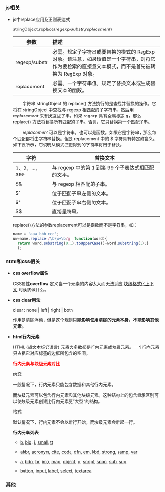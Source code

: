 ### js相关

- js中replace应用及正则表达式
  
  stringObject.replace(*regexp/substr*,*replacement*)
  
  | 参数            | 描述                                                                               |
  | ------------- |:-------------------------------------------------------------------------------- |
  | regexp/substr | 必需。规定子字符串或要替换的模式的 RegExp 对象。请注意，如果该值是一个字符串，则将它作为要检索的直接量文本模式，而不是首先被转换为 RegExp 对象。 |
  | replacement   | 必需。一个字符串值。规定了替换文本或生成替换文本的函数。                                                     |
  
          字符串 stringObject 的 replace() 方法执行的是查找并替换的操作。它将在 stringObject 中查找与 regexp 相匹配的子字符串，然后用 *replacement* 来替换这些子串。如果 regexp 具有全局标志 g，那么 replace() 方法将替换所有匹配的子串。否则，它只替换第一个匹配子串。
  
          *replacement* 可以是字符串，也可以是函数。如果它是字符串，那么每个匹配都将由字符串替换。但是 replacement 中的 $ 字符具有特定的含义。如下表所示，它说明从模式匹配得到的字符串将用于替换。
  
  | 字符            | 替换文本                              |
  | ------------- | --------------------------------- |
  | $1、$2、...、$99 | 与 regexp 中的第 1 到第 99 个子表达式相匹配的文本。 |
  | $&            | 与 regexp 相匹配的子串。                  |
  | $`            | 位于匹配子串左侧的文本。                      |
  | $'            | 位于匹配子串右侧的文本。                      |
  | $$            | 直接量符号。                            |
  
  replace()方法的参数replacement可以是函数而不是字符串，如：
  
  ```javascript
  name = 'aaa bbb ccc';
  uw=name.replace(/\b\w+\b/g, function(word){
    return word.substring(0,1).toUpperCase()+word.substring(1);}
    );
  ```

### html和css相关

- **css overflow属性**
  
  CSS属性**overflow** 定义当一个元素的内容太大而无法适应 [块级格式化上下文](https://developer.mozilla.org/zh-CN/docs/CSS/block_formatting_context) 时候该做什么。

- **css clear用法**
  
  clear : none | left | right | both
  
  作用是清除浮动，但是这个规则只**能影响使用清除的元素本身，不能影响其他元素。** 

- **html行内元素**
  
  HTML (超文本标记语言) 元素大多数都是行内元素或[块级元素](https://developer.mozilla.org/zh-CN/docs/Web/HTML/Block-level_elements)。一个行内元素只占据它对应标签的边框所包含的空间。
  
  <span style="color: red">**行内元素与块级元素对比**</span>
  
  内容
  
  一般情况下，行内元素只能包含数据和其他行内元素。
  
  而块级元素可以包含行内元素和其他块级元素。这种结构上的包含继承区别可以使块级元素创建比行内元素更”大型“的结构。
  
  格式
  
  默认情况下，行内元素不会以新行开始，而块级元素会新起一行。
  
  **行内元素列表**
  
  - [b](https://developer.mozilla.org/zh-CN/docs/Web/HTML/Element/b "zh-CN/HTML/Element/b"), [big](https://developer.mozilla.org/zh-CN/docs/Web/HTML/Element/big "zh-CN/HTML/Element/big"), [i](https://developer.mozilla.org/zh-CN/docs/Web/HTML/Element/i), [small](https://developer.mozilla.org/zh-CN/docs/Web/HTML/Element/small "zh-CN/HTML/Element/small"), [tt](https://developer.mozilla.org/zh-CN/docs/Web/HTML/Element/tt "zh-CN/HTML/Element/tt")
  
  - [abbr](https://developer.mozilla.org/zh-CN/docs/Web/HTML/Element/abbr "zh-CN/HTML/Element/abbr"), [acronym](https://developer.mozilla.org/zh-CN/docs/Web/HTML/Element/acronym "zh-CN/HTML/Element/acronym"), [cite](https://developer.mozilla.org/zh-CN/docs/Web/HTML/Element/cite "zh-CN/HTML/Element/cite"), [code](https://developer.mozilla.org/zh-CN/HTML/Element/code "zh-CN/HTML/Element/code"), [dfn](https://developer.mozilla.org/zh-CN/docs/Web/HTML/Element/dfn "zh-CN/HTML/Element/dfn"), [em](https://developer.mozilla.org/zh-CN/docs/Web/HTML/Element/em "zh-CN/HTML/Element/em"), [kbd](https://developer.mozilla.org/zh-CN/docs/Web/HTML/Element/kbd "zh-CN/HTML/Element/kbd"), [strong](https://developer.mozilla.org/zh-CN/docs/Web/HTML/Element/strong "zh-CN/HTML/Element/strong"), [samp](https://developer.mozilla.org/zh-CN/docs/Web/HTML/Element/samp "zh-CN/HTML/Element/samp"), [var](https://developer.mozilla.org/zh-CN/docs/Web/HTML/Element/var "zh-CN/HTML/Element/var")
  
  - [a](https://developer.mozilla.org/zh-CN/docs/Web/HTML/Element/a "zh-CN/HTML/Element/a"), [bdo](https://developer.mozilla.org/zh-CN/HTML/Element/bdo "zh-CN/HTML/Element/bdo"), [br](https://developer.mozilla.org/zh-CN/HTML/Element/br "zh-CN/HTML/Element/br"), [img](https://developer.mozilla.org/zh-CN/HTML/Element/Img "zh-CN/HTML/Element/Img"), [map](https://developer.mozilla.org/zh-CN/HTML/Element/map "zh-CN/HTML/Element/map"), [object](https://developer.mozilla.org/zh-CN/HTML/Element/object "zh-CN/HTML/Element/object"), [q](https://developer.mozilla.org/zh-CN/HTML/Element/q "zh-CN/HTML/Element/q"), [script](https://developer.mozilla.org/zh-CN/HTML/Element/Script "zh-CN/HTML/Element/Script"), [span](https://developer.mozilla.org/zh-CN/HTML/Element/span "zh-CN/HTML/Element/span"), [sub](https://developer.mozilla.org/zh-CN/HTML/Element/sub "zh-CN/HTML/Element/sub"), [sup](https://developer.mozilla.org/zh-CN/HTML/Element/sup "zh-CN/HTML/Element/sup")
  
  - [button](https://developer.mozilla.org/zh-CN/docs/Web/HTML/Element/button "zh-CN/HTML/Element/button"), [input](https://developer.mozilla.org/zh-CN/HTML/Element/Input "zh-CN/HTML/Element/Input"), [label](https://developer.mozilla.org/zh-CN/HTML/Element/label "zh-CN/HTML/Element/label"), [select](https://developer.mozilla.org/zh-CN/HTML/Element/select "zh-CN/HTML/Element/select"), [textarea](https://developer.mozilla.org/zh-CN/HTML/Element/textarea "zh-CN/HTML/Element/textarea")

### 其他
